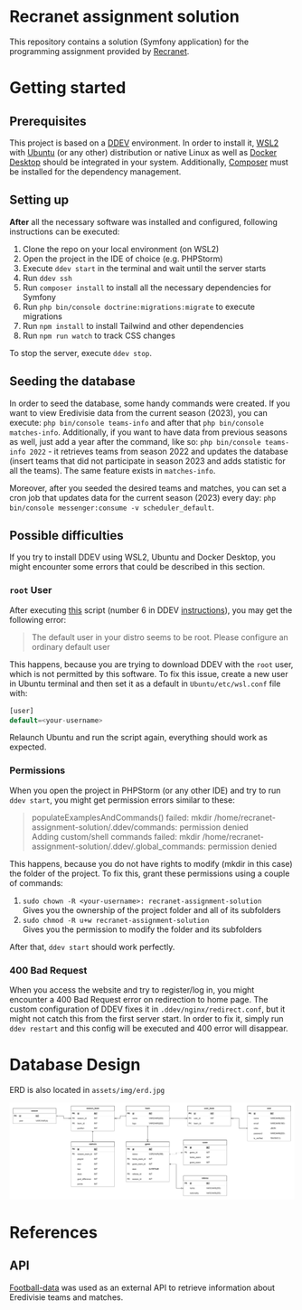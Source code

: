 # Recranet assignment solution
This repository contains a solution (Symfony application) for the programming assignment provided by [Recranet](https://recranet.com/en/).
# Getting started
## Prerequisites
This project is based on a [DDEV](https://ddev.readthedocs.io/en/stable/#__tabbed_1_1) environment. In order to install it, [WSL2](https://learn.microsoft.com/en-us/windows/wsl/install) with [Ubuntu](https://ubuntu.com/) (or any other) distribution or native Linux as well as [Docker Desktop](https://www.docker.com/products/docker-desktop/) should be integrated in your system. Additionally, [Composer](https://getcomposer.org/) must be installed for the dependency management.
## Setting up
__After__ all the necessary software was installed and configured, following instructions can be executed:
1. Clone the repo on your local environment (on WSL2)
2. Open the project in the IDE of choice (e.g. PHPStorm)
3. Execute `ddev start` in the terminal and wait until the server starts
4. Run `ddev ssh`
5. Run `composer install` to install all the necessary dependencies for Symfony
6. Run `php bin/console doctrine:migrations:migrate` to execute migrations
7. Run `npm install` to install Tailwind and other dependencies
8. Run `npm run watch` to track CSS changes

To stop the server, execute `ddev stop`.
## Seeding the database
In order to seed the database, some handy commands were created. If you want to view Eredivisie data from the current season (2023), you can execute: `php bin/console teams-info` and after that `php bin/console matches-info`. Additionally, if you want to have data from previous seasons as well, just add a year after the command, like so: `php bin/console teams-info 2022` - it retrieves teams from season 2022 and updates the database (insert teams that did not participate in season 2023 and adds statistic for all the teams).
The same feature exists in `matches-info`.

Moreover, after you seeded the desired teams and matches, you can set a cron job that updates data for the current season (2023) every day: `php bin/console messenger:consume -v scheduler_default`.
## Possible difficulties
If you try to install DDEV using WSL2, Ubuntu and Docker Desktop, you might encounter some errors that could be described in this section.
### __`root` User__  
After executing [this](https://raw.githubusercontent.com/ddev/ddev/master/scripts/install_ddev_wsl2_docker_desktop.ps1) script (number 6 in DDEV [instructions](https://ddev.readthedocs.io/en/stable/users/install/ddev-installation/#wsl2-docker-desktop-install-script)), you may get the following error:
> The default user in your distro seems to be root. Please configure an ordinary default user
    
This happens, because you are trying to download DDEV with the `root` user, which is not permitted by this software. To fix this issue, create a new user in Ubuntu terminal and then set it as a default in `Ubuntu/etc/wsl.conf` file with:
```php
[user]
default=<your-username>
```
Relaunch Ubuntu and run the script again, everything should work as expected.

### __Permissions__  
When you open the project in PHPStorm (or any other IDE) and try to run `ddev start`, you might get permission errors similar to these:
> populateExamplesAndCommands() failed: mkdir /home/recranet-assignment-solution/.ddev/commands: permission denied  
> Adding custom/shell commands failed: mkdir /home/recranet-assignment-solution/.ddev/.global_commands: permission denied
    
This happens, because you do not have rights to modify (mkdir in this case) the folder of the project. To fix this, grant these permissions using a couple of commands:  
1. `sudo chown -R <your-username>: recranet-assignment-solution`  
Gives you the ownership of the project folder and all of its subfolders
2. `sudo chmod -R u+w recranet-assignment-solution`  
Gives you the permission to modify the folder and its subfolders

After that, `ddev start` should work perfectly.

### __400 Bad Request__ 
When you access the website and try to register/log in, you might encounter a 400 Bad Request error on redirection to home page. The custom configuration of DDEV fixes it in `.ddev/nginx/redirect.conf`, but it might not catch this from the first server start. In order to fix it, simply run `ddev restart` and this config will be executed and 400 error will disappear.
# Database Design
ERD is also located in `assets/img/erd.jpg`  

![erd.jpg](/assets/img/erd.jpg)
# References
## API
[Football-data](https://www.football-data.org/) was used as an external API to retrieve information about Eredivisie teams and matches.
